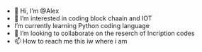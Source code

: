 - 👋 Hi, I’m @Alex
- 👀 I’m interested in coding block chaain and IOT
- I’m currently learning Python coding language 
- 💞️ I’m looking to collaborate on the reserch of Incription codes 
- 📫 How to reach me this iw where i am 

<!---
Alexhaki/Alexhaki is a ✨ special ✨ repository because its `README.md` (this file) appears on your GitHub profile.
You can click the Preview link to take a look at your changes.
--->
